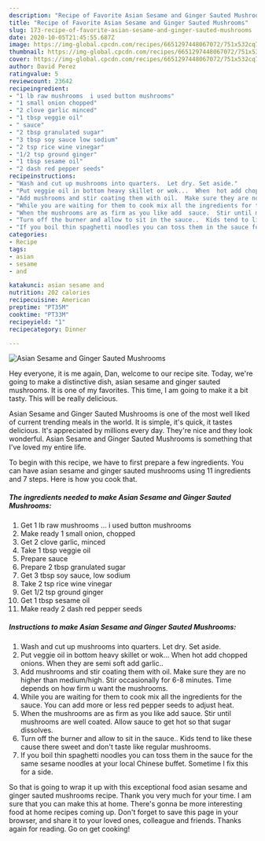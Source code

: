 ```yaml
---
description: "Recipe of Favorite Asian Sesame and Ginger Sauted Mushrooms"
title: "Recipe of Favorite Asian Sesame and Ginger Sauted Mushrooms"
slug: 173-recipe-of-favorite-asian-sesame-and-ginger-sauted-mushrooms
date: 2020-10-05T21:45:55.687Z
image: https://img-global.cpcdn.com/recipes/6651297448067072/751x532cq70/asian-sesame-and-ginger-sauted-mushrooms-recipe-main-photo.jpg
thumbnail: https://img-global.cpcdn.com/recipes/6651297448067072/751x532cq70/asian-sesame-and-ginger-sauted-mushrooms-recipe-main-photo.jpg
cover: https://img-global.cpcdn.com/recipes/6651297448067072/751x532cq70/asian-sesame-and-ginger-sauted-mushrooms-recipe-main-photo.jpg
author: David Perez
ratingvalue: 5
reviewcount: 23642
recipeingredient:
- "1 lb raw mushrooms  i used button mushrooms"
- "1 small onion chopped"
- "2 clove garlic minced"
- "1 tbsp veggie oil"
- " sauce"
- "2 tbsp granulated sugar"
- "3 tbsp soy sauce low sodium"
- "2 tsp rice wine vinegar"
- "1/2 tsp ground ginger"
- "1 tbsp sesame oil"
- "2 dash red pepper seeds"
recipeinstructions:
- "Wash and cut up mushrooms into quarters.  Let dry. Set aside."
- "Put veggie oil in bottom heavy skillet or wok...  When  hot add chopped onions.  When they are semi soft add garlic.."
- "Add mushrooms and stir coating them with oil.  Make sure they are no higher than medium/high. Stir occasionally for 6-8 minutes.  Time depends on how firm u want the mushrooms."
- "While you are waiting for them to cook mix all the ingredients for the sauce.  You can add more or less red pepper seeds to adjust heat."
- "When the mushrooms are as firm as you like add  sauce.  Stir until mushrooms are well coated.  Allow sauce to get hot so that sugar dissolves."
- "Turn off the burner and allow to sit in the sauce..  Kids tend to like these cause there sweet and don&#39;t taste like regular mushrooms."
- "If you boil thin spaghetti noodles you can toss them in the sauce for the same sesame noodles at your local Chinese buffet.  Sometime I fix this for a side."
categories:
- Recipe
tags:
- asian
- sesame
- and

katakunci: asian sesame and 
nutrition: 202 calories
recipecuisine: American
preptime: "PT35M"
cooktime: "PT33M"
recipeyield: "1"
recipecategory: Dinner

---
```



![Asian Sesame and Ginger Sauted Mushrooms](https://img-global.cpcdn.com/recipes/6651297448067072/751x532cq70/asian-sesame-and-ginger-sauted-mushrooms-recipe-main-photo.jpg)

Hey everyone, it is me again, Dan, welcome to our recipe site. Today, we're going to make a distinctive dish, asian sesame and ginger sauted mushrooms. It is one of my favorites. This time, I am going to make it a bit tasty. This will be really delicious.



Asian Sesame and Ginger Sauted Mushrooms is one of the most well liked of current trending meals in the world. It is simple, it's quick, it tastes delicious. It's appreciated by millions every day. They're nice and they look wonderful. Asian Sesame and Ginger Sauted Mushrooms is something that I've loved my entire life.


To begin with this recipe, we have to first prepare a few ingredients. You can have asian sesame and ginger sauted mushrooms using 11 ingredients and 7 steps. Here is how you cook that.

<!--inarticleads1-->

##### The ingredients needed to make Asian Sesame and Ginger Sauted Mushrooms:

1. Get 1 lb raw mushrooms ... i used button mushrooms
1. Make ready 1 small onion, chopped
1. Get 2 clove garlic, minced
1. Take 1 tbsp veggie oil
1. Prepare  sauce
1. Prepare 2 tbsp granulated sugar
1. Get 3 tbsp soy sauce, low sodium
1. Take 2 tsp rice wine vinegar
1. Get 1/2 tsp ground ginger
1. Get 1 tbsp sesame oil
1. Make ready 2 dash red pepper seeds




<!--inarticleads2-->

##### Instructions to make Asian Sesame and Ginger Sauted Mushrooms:

1. Wash and cut up mushrooms into quarters.  Let dry. Set aside.
1. Put veggie oil in bottom heavy skillet or wok...  When  hot add chopped onions.  When they are semi soft add garlic..
1. Add mushrooms and stir coating them with oil.  Make sure they are no higher than medium/high. Stir occasionally for 6-8 minutes.  Time depends on how firm u want the mushrooms.
1. While you are waiting for them to cook mix all the ingredients for the sauce.  You can add more or less red pepper seeds to adjust heat.
1. When the mushrooms are as firm as you like add  sauce.  Stir until mushrooms are well coated.  Allow sauce to get hot so that sugar dissolves.
1. Turn off the burner and allow to sit in the sauce..  Kids tend to like these cause there sweet and don&#39;t taste like regular mushrooms.
1. If you boil thin spaghetti noodles you can toss them in the sauce for the same sesame noodles at your local Chinese buffet.  Sometime I fix this for a side.




So that is going to wrap it up with this exceptional food asian sesame and ginger sauted mushrooms recipe. Thank you very much for your time. I am sure that you can make this at home. There's gonna be more interesting food at home recipes coming up. Don't forget to save this page in your browser, and share it to your loved ones, colleague and friends. Thanks again for reading. Go on get cooking!

